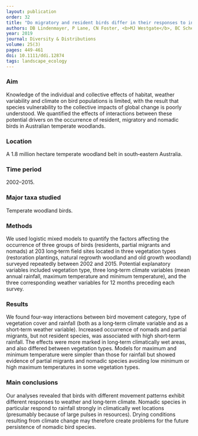 ```yaml
---
layout: publication
order: 32
title: "Do migratory and resident birds differ in their responses to interacting effects of climate, weather and vegetation?"
authors: DB Lindenmayer, P Lane, CN Foster, <b>MJ Westgate</b>, BC Scheele, CF Sato, K Ikin, M Crane, D Michael & D Florance
year: 2019
journal: Diversity & Distributions
volume: 25(3)
pages: 449-461
doi: 10.1111/ddi.12874
tags: landscape_ecology
---
```

<h3>Aim</h3>
Knowledge of the individual and collective effects of habitat, weather variability and climate on bird populations is limited, with the result that species vulnerability to the collective impacts of global change is poorly understood. We quantified the effects of interactions between these potential drivers on the occurrence of resident, migratory and nomadic birds in Australian temperate woodlands.

<h3>Location</h3>
A 1.8 million hectare temperate woodland belt in south‐eastern Australia.

<h3>Time period</h3>
2002–2015.

<h3>Major taxa studied</h3>
Temperate woodland birds.

<h3>Methods</h3>
We used logistic mixed models to quantify the factors affecting the occurrence of three groups of birds (residents, partial migrants and nomads) at 203 long‐term field sites located in three vegetation types (restoration plantings, natural regrowth woodland and old growth woodland) surveyed repeatedly between 2002 and 2015. Potential explanatory variables included vegetation type, three long‐term climate variables (mean annual rainfall, maximum temperature and minimum temperature), and the three corresponding weather variables for 12 months preceding each survey.

<h3>Results</h3>
We found four‐way interactions between bird movement category, type of vegetation cover and rainfall (both as a long‐term climate variable and as a short‐term weather variable). Increased occurrence of nomads and partial migrants, but not resident species, was associated with high short‐term rainfall. The effects were more marked in long‐term climatically wet areas, and also differed between vegetation types. Models for maximum and minimum temperature were simpler than those for rainfall but showed evidence of partial migrants and nomadic species avoiding low minimum or high maximum temperatures in some vegetation types.

<h3>Main conclusions</h3>
Our analyses revealed that birds with different movement patterns exhibit different responses to weather and long‐term climate. Nomadic species in particular respond to rainfall strongly in climatically wet locations (presumably because of large pulses in resources). Drying conditions resulting from climate change may therefore create problems for the future persistence of nomadic bird species.